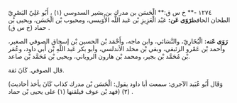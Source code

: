 ١٢٧٤ -** خ س ق:** الْحَسَن بن مدرك بن بشير السدوسي (١) ، أَبُو عَلِيّ البَصْرِيّ الطحان الحافظ**رَوَى عَن:** عَبْد الْعَزِيزِ بْن عَبد اللَّه الأُوَيسي، ومحبوب بْن الْحَسَن، ويحيى بْن حماد (خ س ق) .

**رَوَى عَنه:** الْبُخَارِيّ، والنَّسَائي، وابن ماجه، وأَحْمَد بْن الحسين بْن إسحاق الصوفي الصغير، وأحمد بْن عَمْرو الزئبقي، وبقي بْن مخلد الأندلسي، وأبو بكر عَبد اللَّهِ بْن أَبي داود، وعُمَر بْن مُحَمَّد بْن بجير، ومحمد بْن هارون الروياني، ويحيى بْن مُحَمَّد بْن صاعد.

قال الصوفي. كَانَ ثقة.

(وَقَال أَبُو عُبَيد الآجري: سمعت أبا داود يقول: الْحَسَن بْن مدرك كذاب كَانَ يأخذ أحاديث فهد بْن عوف فيلقنها (١) على يحيى بْن حماد) (٢) .